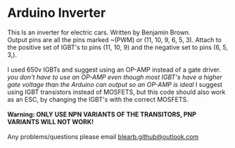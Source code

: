 # Arduino Inverter
<p>This Is an inverter for electric cars. Written by Benjamin Brown. <br>
Output pins are all the pins marked ~(PWM) or (11, 10, 9, 6, 5, 3). Attach to the positive set of IGBT's to pins (11, 10, 9) and the negative set to pins (6, 5, 3,). <br><br>
I used 650v IGBTs and suggest using an OP-AMP instead of a gate driver. <i>you don't have to use an OP-AMP even though most IGBT's have a higher gate voltage than the Arduino can output so an OP-AMP is ideal </i>
I suggest using IGBT transistors instead of MOSFETS, but this code  should also work as an ESC, by changing the IGBT's with the correct MOSFETS. <br><br>
<b>Warning: ONLY USE NPN VARIANTS OF THE TRANSITORS, PNP VARIANTS WILL NOT WORK! </b> <br><br>
Any problems/questions please email <a href="mailto:blearb.github@outlook.com">blearb.github@outlook.com</a>
</p>
